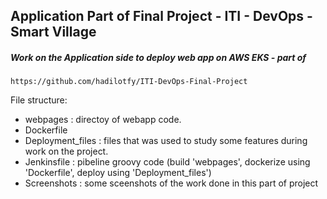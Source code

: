 ## Application Part of Final Project - ITI - DevOps - Smart Village

##### Work on the Application side to deploy web app on AWS EKS - part of

    https://github.com/hadilotfy/ITI-DevOps-Final-Project


File structure:
* webpages         : directoy of webapp code.
* Dockerfile
* Deployment_files : files that was used to study some features during work on the project.
* Jenkinsfile      : pibeline groovy code 
	(build 'webpages', dockerize using 'Dockerfile', deploy using 'Deployment_files')
* Screenshots      : some sceenshots of the work done in this part of project
